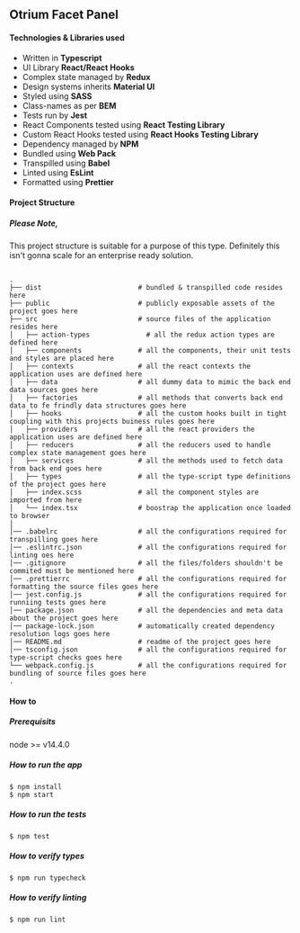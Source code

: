 ## Otrium Facet Panel

#### Technologies & Libraries used

- Written in **Typescript**
- UI Library **React/React Hooks**
- Complex state managed by **Redux**
- Design systems inherits **Material UI**
- Styled using **SASS**
- Class-names as per **BEM**
- Tests run by **Jest**
- React Components tested using **React Testing Library**
- Custom React Hooks tested using **React Hooks Testing Library**
- Dependency managed by **NPM**
- Bundled using **Web Pack**
- Transpilled using **Babel**
- Linted using **EsLint**
- Formatted using **Prettier**

#### Project Structure

##### Please Note, 
This project structure is suitable for a purpose of this type. Definitely this isn't gonna scale for an enterprise ready solution.

```

.
├── dist                        # bundled & transpilled code resides here
├── public                      # publicly exposable assets of the project goes here
├── src                         # source files of the application resides here
│   ├── action-types              # all the redux action types are defined here
│   ├── components              # all the components, their unit tests and styles are placed here
│   ├── contexts                # all the react contexts the application uses are defined here
│   ├── data                    # all dummy data to mimic the back end data sources goes here
│   ├── factories               # all methods that converts back end data to fe frindly data structures goes here
│   ├── hooks                   # all the custom hooks built in tight coupling with this projects buiness rules goes here
│   ├── providers               # all the react providers the application uses are defined here
│   ├── reducers                # all the reducers used to handle complex state management goes here
│   ├── services                # all the methods used to fetch data from back end goes here
│   ├── types                   # all the type-script type definitions of the project goes here
│   ├── index.scss              # all the component styles are imported from here
│   └── index.tsx               # boostrap the application once loaded to browser
│
│── .babelrc                    # all the configurations required for transpilling goes here
│── .eslintrc.json              # all the configurations required for linting oes here
│── .gitignore                  # all the files/folders shouldn't be commited must be mentioned here
│── .prettierrc                 # all the configurations required for formatting the source files goes here
│── jest.config.js              # all the configurations required for runniing tests goes here
│── package.json                # all the dependencies and meta data about the project goes here
│── package-lock.json           # automatically created dependency resolution logs goes here 
│── README.md                   # readme of the project goes here
│── tsconfig.json               # all the configurations required for type-script checks goes here
└── webpack.config.js           # all the configurations required for bundling of source files goes here
.
```

#### How to

##### Prerequisits

node >= v14.4.0 

##### How to run the app

```
$ npm install
$ npm start
```

##### How to run the tests

```
$ npm test
```

##### How to verify types

```
$ npm run typecheck
```

##### How to verify linting

```
$ npm run lint
```
